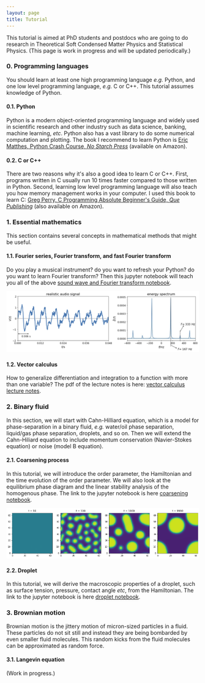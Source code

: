 ```yaml
---
layout: page
title: Tutorial
---
```


This tutorial is aimed at PhD students and postdocs who are going to do research in Theoretical Soft Condensed Matter Physics and Statistical Physics.
(This page is work in progress and will be updated periodically.)

### 0. Programming languages

You should learn at least one high programming language _e.g._ Python, and one low level programming language, _e.g._ C or C++. This tutorial assumes knowledge of Python.

#### 0.1. Python

Python is a modern object-oriented programming language and widely used in scientific research and other industry such as data science, banking, machine learning, _etc_. Python also has a vast library to do some numerical computation and plotting. The book I recommend to learn Python is [Eric Matthes, Python Crash Course, _No Starch Press_] (available on Amazon).

#### 0.2. C or C++

There are two reasons why it's also a good idea to learn C or C++. 
First, programs written in C usually run 10 times faster compared to those written in Python.
Second, learning low level programming language will also teach you how memory management works in your computer.
I used this book to learn C: [Greg Perry, C Programming Absolute Beginner's Guide, _Que Publishing_] (also available on Amazon).

### 1. Essential mathematics

This section contains several concepts in mathematical methods that might be useful.

#### 1.1. Fourier series, Fourier transform, and fast Fourier transform

Do you play a musical instrument? do you want to refresh your Python? do you want to learn Fourier transform? Then this jupyter notebook will teach you all of the above [sound wave and Fourier transform notebook].

<img src="https://raw.githubusercontent.com/elsentjhung/elsentjhung.github.io/master/_figures/Fourier-transform.png" alt="drawing" width="800"/>

#### 1.2. Vector calculus

How to generalize differentiation and integration to a function with more than one variable?
The pdf of the lecture notes is here: [vector calculus lecture notes].

### 2. Binary fluid

In this section, we will start with Cahn-Hilliard equation, which is a model for phase-separation in a binary fluid, _e.g._ water/oil phase separation, liquid/gas phase separation, droplets, and so on. Then we will extend the Cahn-Hiliard equation to include momentum conservation (Navier-Stokes equation) or noise (model B equation).

#### 2.1. Coarsening process 

In this tutorial, we will introduce the order parameter, the Hamiltonian and the time evolution of the order parameter. We will also look at the equilibrium phase diagram and the linear stability analysis of the homogenous phase. The link to the jupyter notebook is here [coarsening notebook].

<img src="https://raw.githubusercontent.com/elsentjhung/elsentjhung.github.io/master/_figures/coarsening.png" alt="drawing" width="800"/>

#### 2.2. Droplet 

In this tutorial, we will derive the macroscopic properties of a droplet, such as surface tension, pressure, contact angle _etc_, from the Hamiltonian. The link to the jupyter notebook is here [droplet notebook].


### 3. Brownian motion

Brownian motion is the jittery motion of micron-sized particles in a fluid.
These particles do not sit still and instead they are being bombarded by even smaller fluid molecules.
This random kicks from the fluid molecules can be approximated as random force.

#### 3.1. Langevin equation

(Work in progress.)

[sound wave and Fourier transform notebook]: https://nbviewer.org/github/elsentjhung/sound-wave-analyser/blob/master/sound_analyser.ipynb

[vector calculus lecture notes]: https://raw.githubusercontent.com/elsentjhung/elsentjhung.github.io/master/_files/vector-calculus.pdf

[coarsening notebook]: https://nbviewer.org/github/elsentjhung/cahn-hilliard-coarsening/blob/master/coarsening.ipynb

[droplet notebook]: https://nbviewer.org/github/elsentjhung/cahn-hilliard-droplet/blob/master/droplet.ipynb

[Eric Matthes, Python Crash Course, _No Starch Press_]: https://www.amazon.co.uk/Python-Crash-Course-Hands-Project-Based/dp/1593276036/ref=sr_1_3?crid=3PW3644NJJAFI&keywords=Eric+Matthes+python&qid=1668365923&sprefix=eric+matthes+python%2Caps%2C153&sr=8-3

[Greg Perry, C Programming Absolute Beginner's Guide, _Que Publishing_]: https://www.amazon.co.uk/Programming-Absolute-Beginners-Guide-Guides/dp/0789751984/ref=sr_1_1?keywords=c+programming+absolute+beginner%27s+guide&qid=1668365982&sprefix=c+programming+abso%2Caps%2C160&sr=8-1

[Eric Matthes, Python Crash Course, _No Starch Press_]: https://www.amazon.co.uk/Python-Crash-Course-Hands-Project-Based/dp/1593276036/ref=sr_1_3?crid=3PW3644NJJAFI&keywords=Eric+Matthes+python&qid=1668365923&sprefix=eric+matthes+python%2Caps%2C153&sr=8-3

[Greg Perry, C Programming Absolute Beginner's Guide, _Que Publishing_]: https://www.amazon.co.uk/Programming-Absolute-Beginners-Guide-Guides/dp/0789751984/ref=sr_1_1?keywords=c+programming+absolute+beginner%27s+guide&qid=1668365982&sprefix=c+programming+abso%2Caps%2C160&sr=8-1

